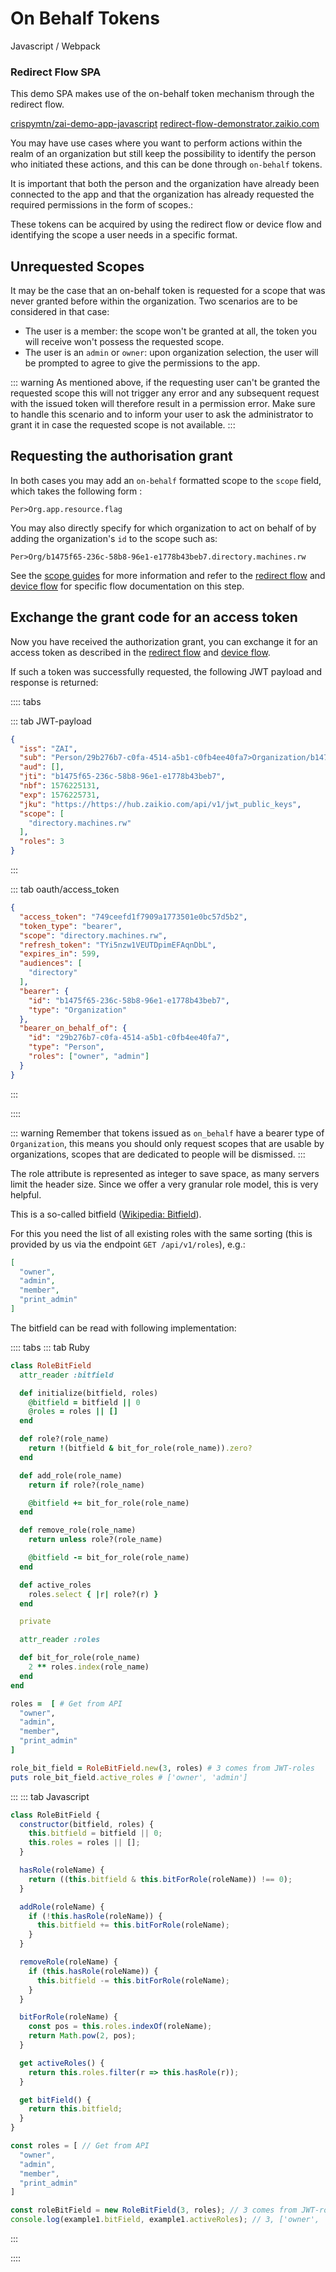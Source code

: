# On Behalf Tokens

<div class="float-article">
  <div class="article-list__item article-list__item--box">
    <div>Javascript / Webpack</div>
    <h3>Redirect Flow SPA</h3>
    <p class="u-small">
      This demo SPA makes use of the on-behalf token mechanism through the redirect flow.
    </p>
    <div class="article-list__item__footer">
      <a href="https://github.com/crispymtn/zai-demo-app-javascript" target="_blank" class="link link--github">crispymtn/zai-demo-app-javascript</a>
      <a href="https://redirect-flow-demonstrator.zaikio.com/" target="_blank" class="link link--demo">redirect-flow-demonstrator.zaikio.com</a>
    </div>
  </div>
</div>

You may have use cases where you want to perform actions within the realm of an organization but still keep the 
possibility to identify the person who initiated these actions, and this can be done through `on-behalf` tokens.

It is important that both the person and the organization have already been connected to the app and that the 
organization has already requested the required permissions in the form of scopes.:

These tokens can be acquired by using the redirect flow or device flow and identifying the scope a user needs in 
a specific format.

## Unrequested Scopes

It may be the case that an on-behalf token is requested for a scope that was never granted before within the 
organization. Two scenarios are to be considered in that case: 

- The user is a member: the scope won't be granted at all, the token you will receive won't possess the requested scope.
- The user is an `admin` or `owner`: upon organization selection, the user will be prompted to agree to give the permissions to the app.

::: warning
As mentioned above, if the requesting user can't be granted the requested scope this will not trigger any error and any 
subsequent request with the issued token will therefore result in a permission error.
Make sure to handle this scenario and to inform your user to ask the administrator to grant it in case the requested 
scope is not available.
:::


## Requesting the authorisation grant

In both cases you may add an `on-behalf` formatted scope to the `scope` field, which takes the following form : 

```
Per>Org.app.resource.flag
```

You may also directly specify for which organization to act on behalf of by adding the organization's `id` to the scope such as: 

```
Per>Org/b1475f65-236c-58b8-96e1-e1778b43beb7.directory.machines.rw
```
See the [scope guides](/guide/oauth/scopes.html) for more information and refer to the 
[redirect flow](/guide/oauth/redirect-flow.html#requesting-a-user-s-identity) and 
[device flow](/guide/oauth/device-flow.html#your-device-requests-a-device-authorisation-grant) 
for specific flow documentation on this step.

## Exchange the grant code for an access token

Now you have received the authorization grant, you can exchange it for an access token as described in the 
[redirect flow](/guide/oauth/redirect-flow.html#exchange-the-grant-code-for-an-access-token) and 
[device flow](/guide/oauth/redirect-flow.html#exchange-the-grant-code-for-an-access-token).

If such a token was successfully requested, the following JWT payload and response is returned:

:::: tabs

::: tab JWT-payload

```json
{
  "iss": "ZAI",
  "sub": "Person/29b276b7-c0fa-4514-a5b1-c0fb4ee40fa7>Organization/b1475f65-236c-58b8-96e1-e1778b43beb7",
  "aud": [],
  "jti": "b1475f65-236c-58b8-96e1-e1778b43beb7",
  "nbf": 1576225131,
  "exp": 1576225731,
  "jku": "https://https://hub.zaikio.com/api/v1/jwt_public_keys",
  "scope": [
    "directory.machines.rw"
  ],
  "roles": 3
}
```

:::

::: tab oauth/access_token

```json
{
  "access_token": "749ceefd1f7909a1773501e0bc57d5b2",
  "token_type": "bearer",
  "scope": "directory.machines.rw",
  "refresh_token": "TYi5nzw1VEUTDpimEFAqnDbL",
  "expires_in": 599,
  "audiences": [
    "directory"
  ],
  "bearer": {
    "id": "b1475f65-236c-58b8-96e1-e1778b43beb7",
    "type": "Organization"
  },
  "bearer_on_behalf_of": {
    "id": "29b276b7-c0fa-4514-a5b1-c0fb4ee40fa7",
    "type": "Person",
    "roles": ["owner", "admin"]
  }
}
```

:::

::::

::: warning
Remember that tokens issued as `on_behalf` have a bearer type of `Organization`, this means you should only request 
scopes that are usable by organizations, scopes that are dedicated to people will be dismissed.
:::

The role attribute is represented as integer to save space, as many servers limit the header size. Since we offer a very granular role model, this is very helpful.

This is a so-called bitfield ([Wikipedia: Bitfield](https://en.wikipedia.org/wiki/Bit_field)).

For this you need the list of all existing roles with the same sorting (this is provided by us via the endpoint `GET /api/v1/roles`), e.g.:

```json
[
  "owner",
  "admin",
  "member",
  "print_admin"
]
```

The bitfield can be read with following implementation:

:::: tabs
::: tab Ruby

```rb
class RoleBitField
  attr_reader :bitfield

  def initialize(bitfield, roles)
  	@bitfield = bitfield || 0
    @roles = roles || []
  end

  def role?(role_name)
    return !(bitfield & bit_for_role(role_name)).zero?
  end

  def add_role(role_name)
    return if role?(role_name)

    @bitfield += bit_for_role(role_name)
  end

  def remove_role(role_name)
    return unless role?(role_name)

    @bitfield -= bit_for_role(role_name)
  end

  def active_roles
    roles.select { |r| role?(r) }
  end

  private

  attr_reader :roles

  def bit_for_role(role_name)
    2 ** roles.index(role_name)
  end
end

roles =  [ # Get from API
  "owner",
  "admin",
  "member",
  "print_admin"
]

role_bit_field = RoleBitField.new(3, roles) # 3 comes from JWT-roles
puts role_bit_field.active_roles # ['owner', 'admin']
```

:::
::: tab Javascript

```js
class RoleBitField {
  constructor(bitfield, roles) {
  	this.bitfield = bitfield || 0;
    this.roles = roles || [];
  }

  hasRole(roleName) {
    return ((this.bitfield & this.bitForRole(roleName)) !== 0);
  }

  addRole(roleName) {
    if (!this.hasRole(roleName)) {
      this.bitfield += this.bitForRole(roleName);
    }
  }

  removeRole(roleName) {
    if (this.hasRole(roleName)) {
      this.bitfield -= this.bitForRole(roleName);
    }
  }

  bitForRole(roleName) {
    const pos = this.roles.indexOf(roleName);
    return Math.pow(2, pos);
  }

  get activeRoles() {
    return this.roles.filter(r => this.hasRole(r));
  }

  get bitField() {
    return this.bitfield;
  }
}

const roles = [ // Get from API
  "owner",
  "admin",
  "member",
  "print_admin"
]

const roleBitField = new RoleBitField(3, roles); // 3 comes from JWT-roles
console.log(example1.bitField, example1.activeRoles); // 3, ['owner', 'admin']
```

:::

::::
